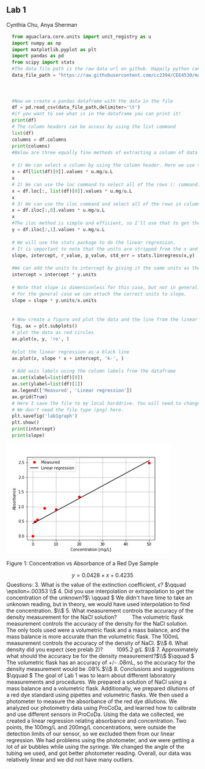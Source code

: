 ## Lab 1

Cynthia Chu, Anya Sherman


```python
  from aguaclara.core.units import unit_registry as u
  import numpy as np
  import matplotlib.pyplot as plt
  import pandas as pd
  from scipy import stats
  #The data file path is the raw data url on github. Happily python can read directly from a web page.
  data_file_path = "https://raw.githubusercontent.com/cc2394/CEE4530/master/lab1.txt"



  #Now we create a pandas dataframe with the data in the file
  df = pd.read_csv(data_file_path,delimiter='\t')
  #if you want to see what is in the dataframe you can print it!
  print(df)
  # The column headers can be access by using the list command
  list(df)
  columns = df.columns
  print(columns)
  #Below are three equally fine methods of extracting a column of data from the pandas dataframe.

  # 1) We can select a column by using the column header. Here we use the column header by selecting one array element from the list command.
  x = df[list(df)[0]].values * u.mg/u.L
  x
  # 2) We can use the loc command to select all of the rows (: command) and the column with the label given by list(df)[0].
  x = df.loc[:, list(df)[0]].values * u.mg/u.L
  x
  # 3) We can use the iloc command and select all of the rows in column 0.
  x = df.iloc[:,0].values * u.mg/u.L
  x
  #The iloc method is simple and efficient, so I'll use that to get the y values.
  y = df.iloc[:,1].values * u.mg/u.L

  # We will use the stats package to do the linear regression.
  # It is important to note that the units are stripped from the x and y arrays when processed by the stats package.
  slope, intercept, r_value, p_value, std_err = stats.linregress(x,y)

  #We can add the units to intercept by giving it the same units as the y values.
  intercept = intercept * y.units

  # Note that slope is dimensionless for this case, but not in general!
  # For the general case we can attach the correct units to slope.
  slope = slope * y.units/x.units


  # Now create a figure and plot the data and the line from the linear regression.
  fig, ax = plt.subplots()
  # plot the data as red circles
  ax.plot(x, y, 'ro', )

  #plot the linear regression as a black line
  ax.plot(x, slope * x + intercept, 'k-', )

  # Add axis labels using the column labels from the dataframe
  ax.set(xlabel=list(df)[0])
  ax.set(ylabel=list(df)[1])
  ax.legend(['Measured', 'Linear regression'])
  ax.grid(True)
  # Here I save the file to my local harddrive. You will need to change this to work on your computer.
  # We don't need the file type (png) here.
  plt.savefig('lab1graph')
  plt.show()
  print(intercept)
  print(slope)
```

![linear](https://github.com/cc2394/CEE4530/blob/master/lab1graph.png)

Figure 1: Concentration vs Absorbance of a Red Dye Sample

$$ y=0.0428 \times x + 0.4235 $$
Questions:
3. What is the value of the extinction coefficient, $\epsilon$?
    $\qquad \epsilon=.00353 \\$
4. Did you use interpolation or extrapolation to get the concentration of the unknown?$\\ \qquad $ We didn't have time to take an unknown reading, but in theory, we would have used interpolation to find the concentration. $\\$
5. What measurement controls the accuracy of the density measurement for the NaCl solution?
$\qquad$ The volumetric flask measurement controls the accuracy of the density for the NaCl solution. The only tools used were a volumetric flask and a mass balance, and the mass balance is more accurate than the volumetric flask. The 100mL measurement controls the accuracy of the density of NaCl. $\\$
6. What density did you expect (see prelab 2)?
$\qquad 1095.2 \ g/L$
$\\$
7. Approximately what should the accuracy be for the density measurement?$\\$
$\qquad $ The volumetric flask has an accuracy of +/- .08mL, so the accuracy for the density measurement would be .08%.$\\$
8. Conclusions and suggestions
$\qquad $ The goal of Lab 1 was to learn about different laboratory measurements and procedures. We prepared a solution of NaCl using a mass balance and a volumetric flask. Additionally, we prepared dilutions of a red dye standard using pipettes and volumetric flasks. We then used a photometer to measure the absorbance of the red dye dilutions. We analyzed our photometry data using ProCoDa, and learned how to calibrate and use different sensors in ProCoDa. Using the data we collected, we created a linear regression relating absorbance and concentration. Two points, the 100mg/L and 200mg/L concentrations, were outside the detection limits of our sensor, so we excluded them from our linear regression. We had problems using the photometer, and we were getting a lot of air bubbles while using the syringe. We changed the angle of the tubing we used, and got better photometer reading. Overall, our data was relatively linear and we did not have many outliers.
